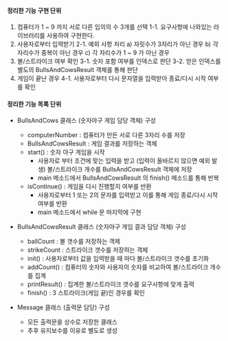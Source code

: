 #### 정리한 기능 구현 단위
1. 컴퓨터가 1 ~ 9 까지 서로 다른 임의의 수 3개를 선택
   1-1. 요구사항에 나와있는 라이브러리를 사용하여 구현한다.
2. 사용자로부터 입력받기
   2-1. 예외 사항 처리
   a) 자릿수가 3자리가 아닌 경우
   b) 각 자리수가 중복이 아닌 경우
   c) 각 자리수가 1 ~ 9 가 아닌 경우
3. 볼/스트라이크 여부 확인
   3-1. 숫자 포함 여부를 인덱스로 판단
   3-2. 얻은 인덱스를 별도의 BullsAndCowsResult 객체를 통해 판단
4. 게임이 끝난 경우
   4-1. 사용자로부터 다시 문자열을 입력받아 종료/다시 시작 여부를 확인

#### 정리한 기능 목록 단위

- BullsAndCows 클래스 (숫자야구 게임 담당 객체) 구성
    - computerNumber : 컴퓨터가 만든 서로 다른 3자리 수를 저장
    - BullsAndCowsResult : 게임 결과를 저장하는 객체
    - start() : 숫자 야구 게임을 시작
        - 사용자로 부터 조건에 맞는 입력을 받고 (입력이 올바르지 않으면 예외 발생) 볼/스트라이크 개수를 BullsAndCowsResult 객체에 저장
        - main 메소드에서 BullsAndCowsResult 의 finish() 메소드를 통해 반복
    - isContinue() : 게임을 다시 진행할지 여부를 반환
        - 사용자로부터 1 또는 2의 문자를 입력받고 이를 통해 게임 종료/다시 시작 여부를 반환
        - main 메소드에서 while 문 마지막에 구현

- BullsAndCowsResult 클래스 (숫자야구 게임 결과 담당 객체) 구성
    - ballCount : 볼 갯수를 저장하는 객체
    - strikeCount : 스트라이크 갯수를 저장하는 객체
    - init() : 사용자로부터 값을 입력받을 때 마다 볼/스트라이크 갯수를 초기화
    - addCount() : 컴퓨터의 숫자와 사용자의 숫자를 비교하여 볼/스트라이크 개수를 집계
    - printResult() : 집계한 볼/스트라이크 갯수를 요구사항에 맞게 출력
    - finish() : 3 스트라이크(게임 끝)인 경우를 확인

- Message 클래스 (출력문 담당) 구성
  - 모든 출력문을 상수로 저장한 클래스
  - 추후 유지보수를 이유로 별도로 생성